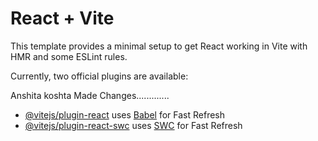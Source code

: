 # React + Vite

This template provides a minimal setup to get React working in Vite with HMR and some ESLint rules.

Currently, two official plugins are available:

Anshita koshta Made Changes.............

- [@vitejs/plugin-react](https://github.com/vitejs/vite-plugin-react/blob/main/packages/plugin-react/README.md) uses [Babel](https://babeljs.io/) for Fast Refresh
- [@vitejs/plugin-react-swc](https://github.com/vitejs/vite-plugin-react-swc) uses [SWC](https://swc.rs/) for Fast Refresh
